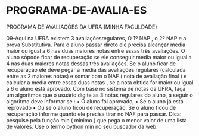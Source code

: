 # PROGRAMA-DE-AVALIA-ES
PROGRAMA DE AVALIAÇÕES DA UFRA (MINHA FACULDADE)

09-Aqui na UFRA existem 3 avaliaçõesregulares, O 1º NAP , o 2º NAP e a prova Substitutiva.
Para o aluno passar direto ele precisa alcançar media maior ou igual a 6 nas duas
maiores notas entre essas três avaliações. O aluno só́pode ficar de recuperação se ele
conseguir media maior ou igual a 4 nas duas maiores notas dessas três avaliações. Se o
aluno ficar de recuperação ele deve pegar a media das avaliações regulares (calculada
entre as 2 maiores notas) e somar com o NAF ( nota de avaliação final ) e calcular a
media entre essas duas notas , se a nota obtida for maior ou igual a 6 o aluno está
aprovado. Com base no sistema de notas da UFRA, faça um algoritmos que o usuário
digite as 3 notas regulares do aluno, a seguir o algoritmo deve informar se :
• O aluno foi aprovado,
• Se o aluno já está reprovado
• Ou se o aluno ficou de recuperação. Se o aluno ficou de recuperação informe
quanto ele precisa tirar no NAF para passar.
Dica: pesquise pela função min ( mínimo ) que pega o menor valor de uma lista de
valores. Use o termo python min no seu buscador da web.

